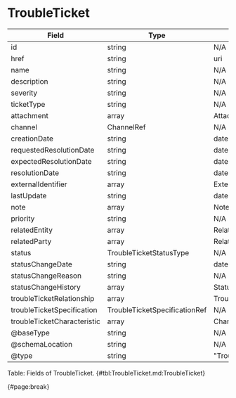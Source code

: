 <!--
    ATTENTION: This file was generated via gradle!
               Do NOT manually edit this file! Any such changes will be overwritten!
-->

# TroubleTicket

| Field | Type | Format | Required |
| ------- | ------- | ------- | --- |
| id | string | N/A | No |
| href | string | uri | No |
| name | string | N/A | No |
| description | string | N/A | No |
| severity | string | N/A | No |
| ticketType | string | N/A | No |
| attachment | array | AttachmentOrDocumentRef | No |
| channel | ChannelRef | N/A | No |
| creationDate | string | date-time | No |
| requestedResolutionDate | string | date-time | No |
| expectedResolutionDate | string | date-time | No |
| resolutionDate | string | date-time | No |
| externalIdentifier | array | ExternalIdentifier | No |
| lastUpdate | string | date-time | No |
| note | array | Note | No |
| priority | string | N/A | No |
| relatedEntity | array | RelatedEntity | No |
| relatedParty | array | RelatedPartyRefOrPartyRoleRef | No |
| status | TroubleTicketStatusType | N/A | No |
| statusChangeDate | string | date-time | No |
| statusChangeReason | string | N/A | No |
| statusChangeHistory | array | StatusChange | No |
| troubleTicketRelationship | array | TroubleTicketRelationship | No |
| troubleTicketSpecification | TroubleTicketSpecificationRef | N/A | No |
| troubleTicketCharacteristic | array | Characteristic | No |
| @baseType | string | N/A | No |
| @schemaLocation | string | N/A | No |
| @type | string | "TroubleTicket" | Yes |

Table: Fields of TroubleTicket. {#tbl:TroubleTicket.md:TroubleTicket}

{#page:break}
